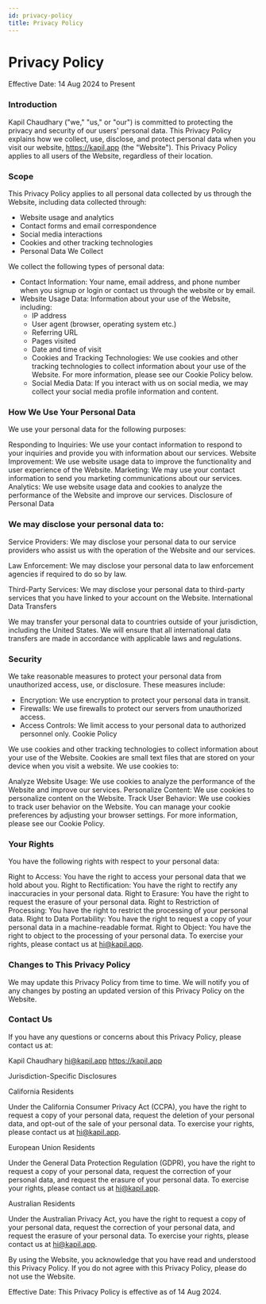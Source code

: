 ```yaml
---
id: privacy-policy
title: Privacy Policy
---
```


# Privacy Policy

Effective Date: 14 Aug 2024 to Present

### Introduction

Kapil Chaudhary ("we," "us," or "our") is committed to protecting the privacy and security of our users' personal data. This Privacy Policy explains how we collect, use, disclose, and protect personal data when you visit our website, https://kapil.app (the "Website"). This Privacy Policy applies to all users of the Website, regardless of their location.

### Scope

This Privacy Policy applies to all personal data collected by us through the Website, including data collected through:

- Website usage and analytics
- Contact forms and email correspondence
- Social media interactions
- Cookies and other tracking technologies
- Personal Data We Collect

We collect the following types of personal data:

- Contact Information: Your name, email address, and phone number when you signup or login or contact us through the website or by email.
- Website Usage Data: Information about your use of the Website, including:
  + IP address
  + User agent (browser, operating system etc.)
  + Referring URL
  + Pages visited
  + Date and time of visit
  + Cookies and Tracking Technologies: We use cookies and other tracking technologies to collect information about your use of the Website. For more information, please see our Cookie Policy below.
  + Social Media Data: If you interact with us on social media, we may collect your social media profile information and content.

### How We Use Your Personal Data

We use your personal data for the following purposes:

Responding to Inquiries: We use your contact information to respond to your inquiries and provide you with information about our services.
Website Improvement: We use website usage data to improve the functionality and user experience of the Website.
Marketing: We may use your contact information to send you marketing communications about our services.
Analytics: We use website usage data and cookies to analyze the performance of the Website and improve our services.
Disclosure of Personal Data

### We may disclose your personal data to:

Service Providers: We may disclose your personal data to our service providers who assist us with the operation of the Website and our services.

Law Enforcement: We may disclose your personal data to law enforcement agencies if required to do so by law.

Third-Party Services: We may disclose your personal data to third-party services that you have linked to your account on the Website.
International Data Transfers

We may transfer your personal data to countries outside of your jurisdiction, including the United States. We will ensure that all international data transfers are made in accordance with applicable laws and regulations.

### Security

We take reasonable measures to protect your personal data from unauthorized access, use, or disclosure. These measures include:

- Encryption: We use encryption to protect your personal data in transit.
- Firewalls: We use firewalls to protect our servers from unauthorized access.
- Access Controls: We limit access to your personal data to authorized personnel only.
Cookie Policy

We use cookies and other tracking technologies to collect information about your use of the Website. Cookies are small text files that are stored on your device when you visit a website. We use cookies to:

Analyze Website Usage: We use cookies to analyze the performance of the Website and improve our services.
Personalize Content: We use cookies to personalize content on the Website.
Track User Behavior: We use cookies to track user behavior on the Website.
You can manage your cookie preferences by adjusting your browser settings. For more information, please see our Cookie Policy.

### Your Rights

You have the following rights with respect to your personal data:

Right to Access: You have the right to access your personal data that we hold about you.
Right to Rectification: You have the right to rectify any inaccuracies in your personal data.
Right to Erasure: You have the right to request the erasure of your personal data.
Right to Restriction of Processing: You have the right to restrict the processing of your personal data.
Right to Data Portability: You have the right to request a copy of your personal data in a machine-readable format.
Right to Object: You have the right to object to the processing of your personal data.
To exercise your rights, please contact us at hi@kapil.app.

### Changes to This Privacy Policy

We may update this Privacy Policy from time to time. We will notify you of any changes by posting an updated version of this Privacy Policy on the Website.

### Contact Us

If you have any questions or concerns about this Privacy Policy, please contact us at:

Kapil Chaudhary hi@kapil.app https://kapil.app

Jurisdiction-Specific Disclosures

California Residents

Under the California Consumer Privacy Act (CCPA), you have the right to request a copy of your personal data, request the deletion of your personal data, and opt-out of the sale of your personal data. To exercise your rights, please contact us at hi@kapil.app.

European Union Residents

Under the General Data Protection Regulation (GDPR), you have the right to request a copy of your personal data, request the correction of your personal data, and request the erasure of your personal data. To exercise your rights, please contact us at hi@kapil.app.

Australian Residents

Under the Australian Privacy Act, you have the right to request a copy of your personal data, request the correction of your personal data, and request the erasure of your personal data. To exercise your rights, please contact us at hi@kapil.app.

By using the Website, you acknowledge that you have read and understood this Privacy Policy. If you do not agree with this Privacy Policy, please do not use the Website.

Effective Date: This Privacy Policy is effective as of 14 Aug 2024.
